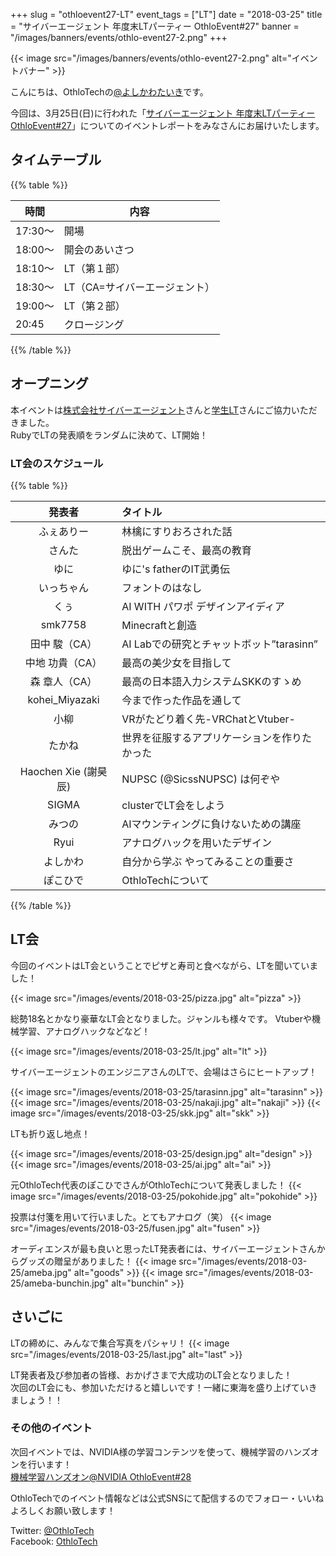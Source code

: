 +++
slug = "othloevent27-LT"
event_tags = ["LT"]
date = "2018-03-25"
title = "サイバーエージェント 年度末LTパーティー OthloEvent#27"
banner = "/images/banners/events/othlo-event27-2.png"
+++

{{< image src="/images/banners/events/othlo-event27-2.png" alt="イベントバナー" >}}

こんにちは、OthloTechの[@よしかわたいき](https://twitter.com/yoshikawataiki)です。  

今回は、3月25日(日)に行われた「[サイバーエージェント 年度末LTパーティー OthloEvent#27](https://othlotech.connpass.com/event/80462/)」についてのイベントレポートをみなさんにお届けいたします。

## タイムテーブル

{{% table %}}

時間|内容
---|---
17:30〜|開場
18:00〜|開会のあいさつ
18:10〜|LT（第１部）
18:30〜|LT（CA=サイバーエージェント）
19:00〜|LT（第２部）
20:45|クロージング

{{% /table %}}

## オープニング
本イベントは[株式会社サイバーエージェント](https://www.cyberagent.co.jp/)さんと[学生LT](https://student-lt.tech/)さんにご協力いただきました。  
RubyでLTの発表順をランダムに決めて、LT開始！  

### LT会のスケジュール

{{% table %}}

|発表者|タイトル|
|:-----:|:-----|
|ふぇありー|林檎にすりおろされた話|
|さんた|脱出ゲームこそ、最高の教育|
|ゆに|ゆに's fatherのIT武勇伝|
|いっちゃん|フォントのはなし|
|くぅ|AI WITH パワポ デザインアイディア|
|smk7758|Minecraftと創造|
|田中 駿（CA）|AI Labでの研究とチャットボット”tarasinn”|
|中地 功貴（CA）|最高の美少女を目指して|
|森 章人（CA）|最高の日本語入力システムSKKのすゝめ|
|kohei_Miyazaki|今まで作った作品を通して|
|小柳|VRがたどり着く先-VRChatとVtuber-|
|たかね|世界を征服するアプリケーションを作りたかった|
|Haochen Xie (謝昊辰)|NUPSC (@SicssNUPSC) は何ぞや|
|SIGMA|clusterでLT会をしよう|
|みつの|AIマウンティングに負けないための講座|
|Ryui|アナログハックを用いたデザイン|
|よしかわ|自分から学ぶ やってみることの重要さ|
|ぽこひで|OthloTechについて|

{{% /table %}}

## LT会
今回のイベントはLT会ということでピザと寿司と食べながら、LTを聞いていました！  

{{< image src="/images/events/2018-03-25/pizza.jpg" alt="pizza" >}}

総勢18名とかなり豪華なLT会となりました。ジャンルも様々です。
Vtuberや機械学習、アナログハックなどなど！

{{< image src="/images/events/2018-03-25/lt.jpg" alt="lt" >}}

サイバーエージェントのエンジニアさんのLTで、会場はさらにヒートアップ！

{{< image src="/images/events/2018-03-25/tarasinn.jpg" alt="tarasinn" >}}
{{< image src="/images/events/2018-03-25/nakaji.jpg" alt="nakaji" >}}
{{< image src="/images/events/2018-03-25/skk.jpg" alt="skk" >}}

LTも折り返し地点！  

{{< image src="/images/events/2018-03-25/design.jpg" alt="design" >}}
{{< image src="/images/events/2018-03-25/ai.jpg" alt="ai" >}}

元OthloTech代表のぽこひでさんがOthloTechについて発表しました！
{{< image src="/images/events/2018-03-25/pokohide.jpg" alt="pokohide" >}}

投票は付箋を用いて行いました。とてもアナログ（笑）
{{< image src="/images/events/2018-03-25/fusen.jpg" alt="fusen" >}}

オーディエンスが最も良いと思ったLT発表者には、サイバーエージェントさんからグッズの贈呈がありました！
{{< image src="/images/events/2018-03-25/ameba.jpg" alt="goods" >}}
{{< image src="/images/events/2018-03-25/ameba-bunchin.jpg" alt="bunchin" >}}

## さいごに
LTの締めに、みんなで集合写真をパシャリ！
{{< image src="/images/events/2018-03-25/last.jpg" alt="last" >}}

LT発表者及び参加者の皆様、おかげさまで大成功のLT会となりました！  
次回のLT会にも、参加いただけると嬉しいです！一緒に東海を盛り上げていきましょう！！

### その他のイベント
次回イベントでは、NVIDIA様の学習コンテンツを使って、機械学習のハンズオンを行います！  
[機械学習ハンズオン@NVIDIA OthloEvent#28](https://othlotech.connpass.com/event/83061/) 

OthloTechでのイベント情報などは公式SNSにて配信するのでフォロー・いいねよろしくお願い致します！

Twitter: [@OthloTech](https://twitter.com/othlotech)  
Facebook: [OthloTech](https://www.facebook.com/othlotech)